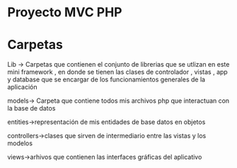 <!-- @format -->

# Proyecto MVC PHP

# Carpetas

Lib -> Carpetas que contienen el conjunto de librerias que se utlizan en este mini framework , en donde se tienen las clases de controlador , vistas , app y database que se encargar de los funcionamientos generales de la aplicación

models-> Carpeta que contiene todos mis archivos php que interactuan con la base de datos

entities->representación de mis entidades de base datos en objetos

controllers->clases que sirven de intermediario entre las vistas y los modelos

views->arhivos que contienen las interfaces gráficas del aplicativo
